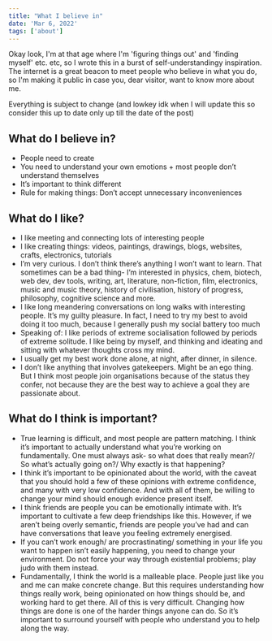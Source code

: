 ```yaml
---
title: "What I believe in"
date: 'Mar 6, 2022'
tags: ['about']
---
```



Okay look, I'm at that age where I'm 'figuring things out' and 'finding myself' etc. etc, so I wrote this in a burst of self-understandingy inspiration. The internet is a great beacon to meet people who believe in what you do, so I'm making it public in case you, dear visitor, want to know more about me.

Everything is subject to change (and lowkey idk when I will update this so consider this up to date only up till the date of the post)


## What do I believe in?
- People need to create
- You need to understand your own emotions + most people don’t understand themselves
- It’s important to think different
- Rule for making things: Don’t accept unnecessary inconveniences


## What do I like?
- I like meeting and connecting lots of interesting people
- I like creating things: videos, paintings, drawings, blogs, websites, crafts, electronics, tutorials
- I’m very curious. I don’t think there’s anything I won’t want to learn. That sometimes can be a bad thing- I’m interested in physics, chem, biotech, web dev, dev tools, writing, art, literature, non-fiction, film, electronics, music and music theory, history of civilisation, history of progress, philosophy, cognitive science and more.
- I like long meandering conversations on long walks with interesting people. It’s my guilty pleasure. In fact, I need to try my best to avoid doing it too much, because I generally push my social battery too much
- Speaking of: I like periods of extreme socialisation followed by periods of extreme solitude. I like being by myself, and thinking and ideating and sitting with whatever thoughts cross my mind.
- I usually get my best work done alone, at night, after dinner, in silence. 
- I don’t like anything that involves gatekeepers. Might be an ego thing. But I think most people join organisations because of the status they confer, not because they are the best way to achieve a goal they are passionate about.


## What do I think is important?
- True learning is difficult, and most people are pattern matching. I think it’s important to actually understand what you’re working on fundamentally. One must always ask- so what does that really mean?/ So what’s actually going on?/ Why exactly is that happening?
- I think it’s important to be opinionated about the world, with the caveat that you should hold a few of these opinions with extreme confidence, and many with very low confidence. And with all of them, be willing to change your mind should enough evidence present itself.
- I think friends are people you can be emotionally intimate with. It’s important to cultivate a few deep friendships like this. However, if we aren’t being overly semantic, friends are people you’ve had and can have conversations that leave you feeling extremely energised.
- If you can’t work enough/ are procrastinating/ something in your life you want to happen isn’t easily happening, you need to change your environment. Do not force your way through existential problems; play judo with them instead.
- Fundamentally, I think the world is a malleable place. People just like you and me can make concrete change. But this requires understanding how things really work, being opinionated on how things should be, and working hard to get there. All of this is very difficult. Changing how things are done is one of the harder things anyone can do. So it’s important to surround yourself with people who understand you to help along the way.

  

